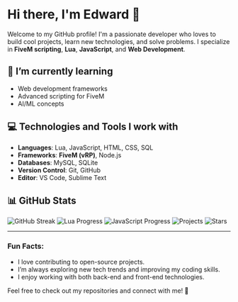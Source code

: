 # Hi there, I'm Edward 👋

Welcome to my GitHub profile! I'm a passionate developer who loves to build cool projects, learn new technologies, and solve problems. I specialize in **FiveM scripting**, **Lua**, **JavaScript**, and **Web Development**.

## 🌱 I’m currently learning
- Web development frameworks
- Advanced scripting for FiveM
- AI/ML concepts

## 💻 Technologies and Tools I work with
- **Languages**: Lua, JavaScript, HTML, CSS, SQL
- **Frameworks**: **FiveM (vRP)**, Node.js
- **Databases**: MySQL, SQLite
- **Version Control**: Git, GitHub
- **Editor**: VS Code, Sublime Text

## 📊 GitHub Stats

![GitHub Streak](https://img.shields.io/badge/Contributions-+30%20days-yellowgreen)
![Lua Progress](https://img.shields.io/badge/Lua-70%25-brightgreen)
![JavaScript Progress](https://img.shields.io/badge/JavaScript-80%25-blue)
![Projects](https://img.shields.io/badge/Projects%20Created-50-blue)
![Stars](https://img.shields.io/badge/Stars%20Received-100-green)

---

### Fun Facts:
- I love contributing to open-source projects.
- I’m always exploring new tech trends and improving my coding skills.
- I enjoy working with both back-end and front-end technologies.

Feel free to check out my repositories and connect with me! 🚀
